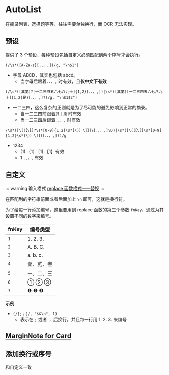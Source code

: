 # AutoList

在摘录列表，选择题等等，往往需要单独换行，而 OCR 无法实现。

## 预设

提供了 3 个预设，每种预设包括自定义必须匹配到两个序号才会执行。

`(/\s*([A-Za-z][.、，,])/g, "\n$1")`

- 字母 ABCD，其实也包括 abcd。
  - 当字母后跟着`.、，,` 时有效，且**仅中文下有效**

`(/\s*([其第]?[一二三四五六七八九十]{1,2}[.、，,])|\s*([其第][一二三四五六七八九十]{1,2}是?[.、，,]?)/g, "\n$1$2")`

- 一二三四，这么复杂的正则就是为了尽可能的避免影响到正常的摘录。
  - 当一二三四前跟着`其｜第` 时有效
  - 当一二三四后跟着`.、，,` 时有效

`/\s*([\(（【\[]?\s*[0-9]{1,2}\s*[\)）\]】]?[.、，,]\D)|\s*([\(（【\[]\s*[0-9]{1,2}\s*[\)）\]】][.、，,]?)/g`

- 1234
  - (1) （1） [1] 【1】有效
  - 1 `.、，,` 有效

## 自定义

::: warning 输入格式
[replace 函数格式——替换](../custom.md#replace-函数)
:::

在匹配到的字符串前面或者后面加上 `\n` 即可，这就是换行符。

为了给每一行添加编号，这里要用到 replace 函数的第三个参数 `fnKey`，通过为其设置不同的数字来编号。

| fnKey | 编号类型   |
| ----- | ---------- |
| `1`   | 1. 2. 3.   |
| `2`   | A. B. C.   |
| `3`   | a. b. c.   |
| `4`   | 壹、贰、叁 |
| `5`   | 一、二、三 |
| `6`   | ① ② ③      |
| `7`   | ❶ ❷ ❸      |

**示例**

- `(/[;；]/, "$&\n", 1)`
  - 表示在 `;` 或者 `；` 后换行。并且每一行用 1. 2. 3. 来编号

## [MarginNote for Card](magicaction4card.md#添加换行或序号)

## 添加换行或序号

和自定义一致
